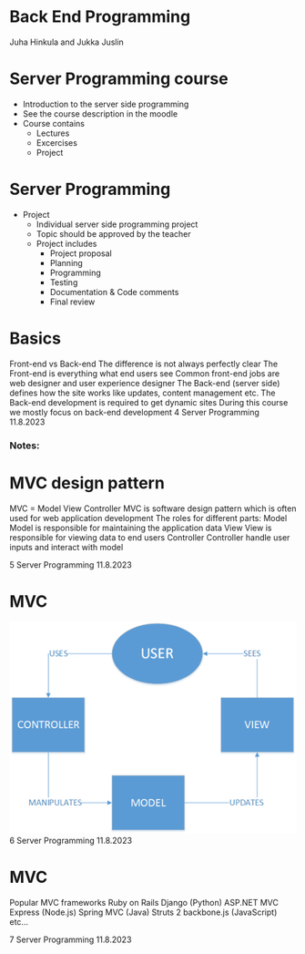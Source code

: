 <!-- Slide number: 1 -->
# Back End Programming

Juha Hinkula and Jukka Juslin

<!-- Slide number: 2 -->
# Server Programming course

- Introduction to the server side programming
- See the course description in the moodle
- Course contains
  - Lectures
  - Excercises
  - Project

<!-- Slide number: 3 -->
# Server Programming

- Project
  - Individual server side programming project
  - Topic should be approved by the teacher
  - Project includes
    - Project proposal
    - Planning
    - Programming
    - Testing
    - Documentation & Code comments
    - Final review

<!-- Slide number: 4 -->
# Basics
Front-end vs Back-end
The difference is not always perfectly clear
The Front-end is everything what end users see
Common front-end jobs are web designer and user experience designer
The Back-end (server side) defines how the site works like updates, content management etc.
The Back-end development is required to get dynamic sites
During this course we mostly focus on back-end development
4
Server Programming
11.8.2023

### Notes:

<!-- Slide number: 5 -->
# MVC design pattern
MVC = Model View Controller
MVC is software design pattern which is often used for web application development
The roles for different parts:
Model
Model is responsible for maintaining the application data
View
View is responsible for viewing data to end users
Controller
Controller handle user inputs and interact with model

5
Server Programming
11.8.2023

<!-- Slide number: 6 -->
# MVC

![](../imgs/1hello_world_04.png)
6
Server Programming
11.8.2023

<!-- Slide number: 7 -->
# MVC
Popular MVC frameworks
Ruby on Rails
Django (Python)
ASP.NET MVC
Express (Node.js)
Spring MVC (Java)
Struts 2
backbone.js (JavaScript)
etc…

7
Server Programming
11.8.2023
